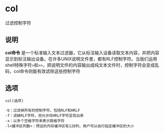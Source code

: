 col
===

过滤控制字符

## 说明

**col命令** 是一个标准输入文本过滤器，它从标注输入设备读取文本内容，并把内容显示到标注输出设备。在许多UNIX说明文件里，都有RLF控制字符。当我们运用shell特殊字符`>`和`>>`，把说明文件的内容输出成纯文本文件时，控制字符会变成乱码，col命令则能有效滤除这些控制字符

## 选项

```
col(选项)
```

  

```
-b：过滤掉所有的控制字符，包括RLF和HRLF
-f：滤掉RLF字符，但允许将HRLF字符呈现出来
-x：以多个空格字符来表示跳格字符
-l<缓冲区列数>：预设的内存缓冲区有128列，用户可以自行指定缓冲区的大小
```


